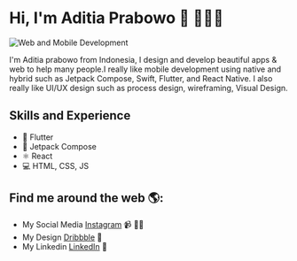 # Hi, I'm Aditia Prabowo 👋 👩🏾‍💻

![Web and Mobile Development](https://pbs.twimg.com/profile_banners/974795793142988805/1703685691/1080x360)

I'm Aditia prabowo from Indonesia, I design and develop beautiful apps & web to help many people.I really like mobile development using native and hybrid such as Jetpack Compose, Swift, Flutter, and React Native. I also really like UI/UX design such as process design, wireframing, Visual Design.

## Skills and Experience
* 📱 Flutter
* 📱 Jetpack Compose
* ⚛ React
* 💻 HTML, CSS, JS

## Find me around the web 🌎: 
- My Social Media <a href="https://www.instagram.com/aditia_design">Instagram</a> 📹 ✍🏾
- My Design <a href="https://codepen.io/m0nica](https://dribbble.com/aditiaprabowo"> Dribbble</a> 🏓
- My Linkedin <a href="https://www.linkedin.com/in/aditia-prabowo-109a00228/">LinkedIn</a> 💼
